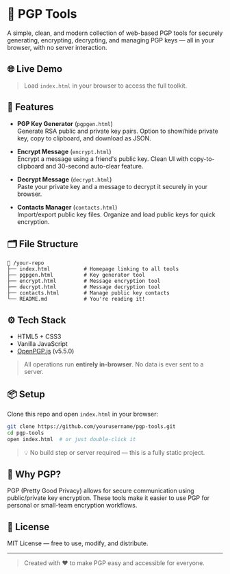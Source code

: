 # 🔐 PGP Tools

A simple, clean, and modern collection of web-based PGP tools for securely generating, encrypting, decrypting, and managing PGP keys — all in your browser, with no server interaction.

## 🌐 Live Demo

> Load `index.html` in your browser to access the full toolkit.

## 🧰 Features

- **PGP Key Generator** (`pgpgen.html`)  
  Generate RSA public and private key pairs. Option to show/hide private key, copy to clipboard, and download as JSON.

- **Encrypt Message** (`encrypt.html`)  
  Encrypt a message using a friend's public key. Clean UI with copy-to-clipboard and 30-second auto-clear feature.

- **Decrypt Message** (`decrypt.html`)  
  Paste your private key and a message to decrypt it securely in your browser.

- **Contacts Manager** (`contacts.html`)  
  Import/export public key files. Organize and load public keys for quick encryption.

## 🗂 File Structure

```
📁 /your-repo
├── index.html           # Homepage linking to all tools
├── pgpgen.html          # Key generator tool
├── encrypt.html         # Message encryption tool
├── decrypt.html         # Message decryption tool
├── contacts.html        # Manage public key contacts
└── README.md            # You're reading it!
```

## ⚙️ Tech Stack

- HTML5 + CSS3
- Vanilla JavaScript
- [OpenPGP.js](https://github.com/openpgpjs/openpgpjs) (v5.5.0)

> All operations run **entirely in-browser**. No data is ever sent to a server.

## 📦 Setup

Clone this repo and open `index.html` in your browser:

```bash
git clone https://github.com/yourusername/pgp-tools.git
cd pgp-tools
open index.html  # or just double-click it
```

> 💡 No build step or server required — this is a fully static project.

## 🔐 Why PGP?

PGP (Pretty Good Privacy) allows for secure communication using public/private key encryption. These tools make it easier to use PGP for personal or small-team encryption workflows.

## 📄 License

MIT License — free to use, modify, and distribute.

---

> Created with ❤️ to make PGP easy and accessible for everyone.
